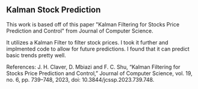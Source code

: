 ## Kalman Stock Prediction
This work is based off of this paper "Kalman Filtering for Stocks Price Prediction and Control" from Journal of Computer Science.

It utilizes a Kalman Filter to filter stock prices. I took it further and implmented code to allow for future predictions. I found that it can predict basic trends pretty well.

References:
J. H. Claver, D. Mbiazi and F. C. Shu, “Kalman Filtering for Stocks Price Prediction and Control,” Journal of Computer Science, vol. 19, no. 6, pp. 739–748, 2023, doi: 10.3844/jcssp.2023.739.748. 